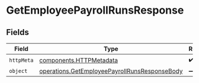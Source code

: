 # GetEmployeePayrollRunsResponse


## Fields

| Field                                                                                                          | Type                                                                                                           | Required                                                                                                       | Description                                                                                                    |
| -------------------------------------------------------------------------------------------------------------- | -------------------------------------------------------------------------------------------------------------- | -------------------------------------------------------------------------------------------------------------- | -------------------------------------------------------------------------------------------------------------- |
| `httpMeta`                                                                                                     | [components.HTTPMetadata](../../models/components/httpmetadata.md)                                             | :heavy_check_mark:                                                                                             | N/A                                                                                                            |
| `object`                                                                                                       | [operations.GetEmployeePayrollRunsResponseBody](../../models/operations/getemployeepayrollrunsresponsebody.md) | :heavy_minus_sign:                                                                                             | N/A                                                                                                            |